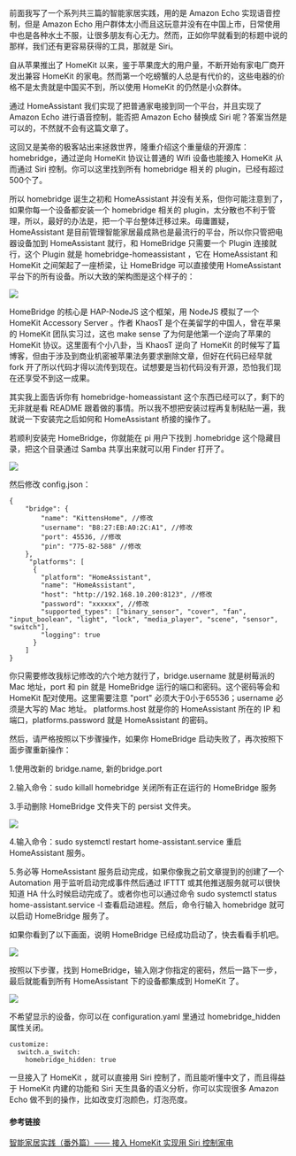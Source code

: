 前面我写了一个系列共三篇的智能家居实践，用的是 Amazon Echo 实现语音控制，但是 Amazon Echo 用户群体太小而且这玩意并没有在中国上市，日常使用中也是各种水土不服，让很多朋友有心无力。然而，正如你早就看到的标题中说的那样，我们还有更容易获得的工具，那就是 Siri。

自从苹果推出了 HomeKit 以来，鉴于苹果庞大的用户量，不断开始有家电厂商开发出兼容 HomeKit 的家电。然而第一个吃螃蟹的人总是有代价的，这些电器的价格不是太贵就是中国买不到，所以使用 HomeKit 的仍然是小众群体。

通过 HomeAssistant 我们实现了把普通家电接到同一个平台，并且实现了 Amazon Echo 进行语音控制，能否把 Amazon Echo 替换成 Siri 呢？答案当然是可以的，不然就不会有这篇文章了。

这回又是美帝的极客站出来拯救世界，隆重介绍这个重量级的开源库：homebridge，通过逆向 HomeKit 协议让普通的 Wifi 设备也能接入 HomeKit 从而通过 Siri 控制。你可以这里找到所有 homebridge 相关的 plugin，已经有超过500个了。

所以 homebridge 诞生之初和 HomeAssistant 并没有关系，但你可能注意到了，如果你每一个设备都安装一个 homebridge 相关的 plugin，太分散也不利于管理，所以，最好的办法是，把一个平台整体迁移过来。毋庸置疑，HomeAssistant 是目前管理智能家居最成熟也是最流行的平台，所以你只管把电器设备加到 HomeAssistant 就行，和 HomeBridge 只需要一个 Plugin 连接就行，这个 Plugin 就是 homebridge-homeassistant ，它在 HomeAssistant 和 HomeKit 之间架起了一座桥梁，让 HomeBridge 可以直接使用 HomeAssistant 平台下的所有设备。所以大致的架构图是这个样子的：

![](http://kittenyang.com/content/images/2017/03/-----2017-03-26-23-06-26.png)

HomeBridge 的核心是 HAP-NodeJS 这个框架，用 NodeJS 模拟了一个 HomeKit Accessory Server 。作者 KhaosT 是个在美留学的中国人，曾在苹果的 HomeKit 团队实习过，这也 make sense 了为何是他第一个逆向了苹果的 HomeKit 协议。这里面有个小八卦，当 KhaosT 逆向了 HomeKit 的时候写了篇博客，但由于涉及到商业机密被苹果法务要求删除文章，但好在代码已经早就 fork 开了所以代码才得以流传到现在。试想要是当初代码没有开源，恐怕我们现在还享受不到这一成果。

其实我上面告诉你有 homebridge-homeassistant 这个东西已经可以了，剩下的无非就是看 README 跟着做的事情。所以我不想把安装过程再复制粘贴一遍，我就说一下安装完之后如何和 HomeAssistant 桥接的操作了。

若顺利安装完 HomeBridge，你就能在 pi 用户下找到 .homebridge 这个隐藏目录，把这个目录通过 Samba 共享出来就可以用 Finder 打开了。

![](http://kittenyang.com/content/images/2017/03/-----2017-03-26-22-53-29.png)

然后修改 config.json：

```
{
    "bridge": {
        "name": "KittensHome", //修改
        "username": "B8:27:EB:A0:2C:A1", //修改
        "port": 45536, //修改
        "pin": "775-82-588" //修改
    },
     "platforms": [
      {
        "platform": "HomeAssistant",
        "name": "HomeAssistant",
        "host": "http://192.168.10.200:8123", //修改
        "password": "xxxxxx", //修改
        "supported_types": ["binary_sensor", "cover", "fan", "input_boolean", "light", "lock", "media_player", "scene", "sensor", "switch"],
        "logging": true
      }
    ]
}
```

你只需要修改我标记修改的六个地方就行了，bridge.username 就是树莓派的 Mac 地址，port 和 pin 就是 HomeBridge 运行的端口和密码。这个密码等会和 HomeKit 配对使用。这里需要注意 "port" 必须大于0小于65536；username 必须是大写的 Mac 地址。 platforms.host 就是你的 HomeAssistant 所在的 IP 和端口，platforms.password 就是 HomeAssistant 的密码。

然后，请严格按照以下步骤操作，如果你 HomeBridge 启动失败了，再次按照下面步骤重新操作：

1.使用改新的 bridge.name, 新的bridge.port

2.输入命令：sudo killall homebridge 关闭所有正在运行的 HomeBridge 服务

3.手动删除 HomeBridge 文件夹下的 persist 文件夹。

![](http://kittenyang.com/content/images/2017/03/-----2017-03-27-00-05-17.png)

4.输入命令：sudo systemctl restart home-assistant.service 重启 HomeAssistant 服务。

5.务必等 HomeAssistant 服务启动完成，如果你像我之前文章提到的创建了一个 Automation 用于监听启动完成事件然后通过 IFTTT 或其他推送服务就可以很快知道 HA 什么时候启动完成了。或者你也可以通过命令 sudo systemctl status home-assistant.service -l 查看启动进程。然后，命令行输入 homebridge 就可以启动 HomeBridge 服务了。

如果你看到了以下画面，说明 HomeBridge 已经成功启动了，快去看看手机吧。

![](http://kittenyang.com/content/images/2017/03/-----2017-03-26-23-47-48.png)

按照以下步骤，找到 HomeBridge，输入刚才你指定的密码，然后一路下一步，最后就能看到所有 HomeAssistant 下的设备都集成到 HomeKit 了。 

![](http://kittenyang.com/content/images/2017/03/IMG_680F2BE85E86-1.jpeg)

不希望显示的设备，你可以在 configuration.yaml 里通过 homebridge_hidden 属性关闭。

```
customize:  
  switch.a_switch:
    homebridge_hidden: true
```

一旦接入了 HomeKit ，就可以直接用 Siri 控制了，而且能听懂中文了，而且得益于 HomeKit 内建的功能和 Siri 天生具备的语义分析，你可以实现很多 Amazon Echo 做不到的操作，比如改变灯泡颜色，灯泡亮度。

#### 参考链接

[智能家居实践（番外篇）—— 接入 HomeKit 实现用 Siri 控制家电](http://kittenyang.com/homebridge-practice/)
